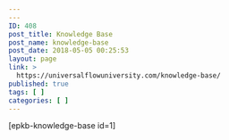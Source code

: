 ```yaml
---
---
ID: 408
post_title: Knowledge Base
post_name: knowledge-base
post_date: 2018-05-05 00:25:53
layout: page
link: >
  https://universalflowuniversity.com/knowledge-base/
published: true
tags: [ ]
categories: [ ]
---
```

[epkb-knowledge-base id=1]